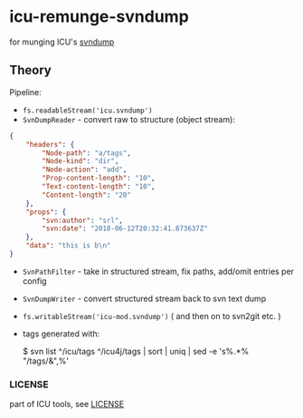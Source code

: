 # icu-remunge-svndump

for munging ICU's [svndump](http://svn.apache.org/repos/asf/subversion/trunk/notes/dump-load-format.txt)

## Theory

Pipeline:

- `fs.readableStream('icu.svndump')`
- `SvnDumpReader` - convert raw to structure (object stream):

```json
{
    "headers": {
        "Node-path": "a/tags",
        "Node-kind": "dir",
        "Node-action": "add",
        "Prop-content-length": "10",
        "Text-content-length": "10",
        "Content-length": "20"
    },
    "props": {
        "svn:author": "srl",
        "svn:date": "2018-06-12T20:32:41.873637Z"
    },
    "data": "this is b\n"
}
```
- `SvnPathFilter` - take in structured stream, fix paths, add/omit entries per config
- `SvnDumpWriter` - convert structured stream back to svn text dump 
- `fs.writableStream('icu-mod.svndump')` ( and then on to svn2git etc. )


- tags generated with:

    $ svn list ^/icu/tags ^/icu4j/tags | sort | uniq | sed -e 's%.*%  "/tags/&",%' 


### LICENSE

part of ICU tools, see [LICENSE](./LICENSE)